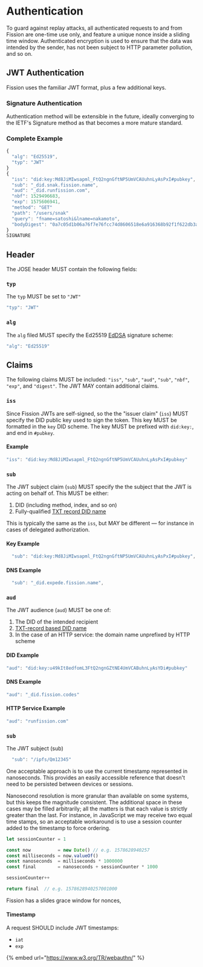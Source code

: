 # Authentication

To guard against replay attacks, all authenticated requests to and from Fission are one-time use only, and feature a unique nonce inside a sliding time window. Authenticated encryption is used to ensure that the data was intended by the sender, has not been subject to HTTP parameter pollution, and so on.

## JWT Authentication

Fission uses the familiar JWT format, plus a few additional keys.

### Signature Authentication

Authentication method will be extensible in the future, ideally converging to the IETF's Signature method as that becomes a more mature standard.

### Complete Example

```javascript
{
  "alg": "Ed25519",
  "typ": "JWT"
}
{ 
  "iss": "did:key:Md8JiMIwsapml_FtQ2ngnGftNP5UmVCAUuhnLyAsPxI#pubkey",
  "sub": "_did.snak.fission.name",
  "aud": "_did.runfission.com",
  "nbf": 1529496683,
  "exp": 1575606941,
  "method": "GET"
  "path": "/users/snak"
  "query": "fname=satoshi&lname=nakamoto",
  "bodyDigest": "0a7c05d1b06a76f7e76fcc74d8606518e6a916368b92f1f622db3a8c824c9f1f",
}
SIGNATURE
```

## Header

The JOSE header MUST contain the following fields:

### `typ`

The `typ` MUST be set to `"JWT"`

```javascript
"typ": "JWT"
```

### `alg`

The `alg` filed MUST specify the Ed25519 [EdDSA](https://tools.ietf.org/html/rfc8032) signature scheme:

```javascript
"alg": "Ed25519"
```

## Claims

The following claims MUST be included: `"iss"`, `"sub"`, `"aud"`, `"sub"`, `"nbf"`, `"exp"`, and `"digest"`. The JWT MAY contain additional claims.

### `iss`

Since Fission JWTs are self-signed, so the the "issuer claim" \(`iss`\) MUST specify the DID public key used to sign the token. This key MUST be formatted in the `key` DID scheme. The key MUST be prefixed with `did:key:`, and end in `#pubkey`.

#### Example

```javascript
"iss": "did:key:Md8JiMIwsapml_FtQ2ngnGftNP5UmVCAUuhnLyAsPxI#pubkey"
```

### `sub`

The JWT subject claim \(`sub`\) MUST specify the the subject that the JWT is acting on behalf of. This MUST be either:

1. DID \(including method, index, and so on\)
2. Fully-qualified [TXT record DID name](https://tools.ietf.org/html/draft-mayrhofer-did-dns)

This is typically the same as the `iss`, but MAY be different — for instance in cases of delegated authorization.

#### Key Example

```javascript
  "sub": "did:key:Md8JiMIwsapml_FtQ2ngnGftNP5UmVCAUuhnLyAsPxI#pubkey",
```

#### DNS Example

```javascript
  "sub": "_did.expede.fission.name",
```

### `aud`

The JWT audience \(`aud`\) MUST be one of:

1. The DID of the intended recipient
2. [TXT-record based DID name](https://tools.ietf.org/html/draft-mayrhofer-did-dns)
3. In the case of an HTTP service: the domain name unprefixed by HTTP scheme

#### DID Example

```javascript
"aud": "did:key:u49kIt8edfomL3FtQ2ngnGZtNE4UmVCABuhnLyAsYDi#pubkey"
```

#### DNS Example

```javascript
"aud": "_did.fission.codes"
```

#### HTTP Service Example

```javascript
"aud": "runfission.com"
```

### `sub`

The JWT subject \(sub\)









```javascript
  "sub": "/ipfs/Qm12345"
```



One acceptable approach is to use the current timestamp represented in nanoseconds. This provides an easily accessible reference that doesn't need to be persisted between devices or sessions.

Nanosecond resolution is more granular than available on some systems, but this keeps the magnitude consistent. The additional space in these cases may be filled arbitrarily; all the matters is that each value is strictly greater than the last. For instance, in JavaScript we may receive two equal time stamps, so an acceptable workaround is to use a session counter added to the timestamp to force ordering.

```javascript
let sessionCounter = 1

const now          = new Date() // e.g. 1578628940257
const milliseconds = now.valueOf()
const nanoseconds  = milliseconds * 1000000
const final        = nanoseconds + sessionCounter * 1000

sessionCounter++

return final  // e.g. 1578628940257001000
```

Fission has a slides grace window for nonces, 

#### Timestamp

A request SHOULD include JWT timestamps:

* `iat`
* `exp`

{% embed url="https://www.w3.org/TR/webauthn/" %}



